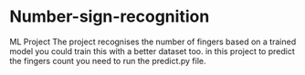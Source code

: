 # Number-sign-recognition
 ML Project
The project recognises the number of fingers based on a trained model you could train this with a better dataset too.
in this project to predict the fingers count you need to run the predict.py file.
